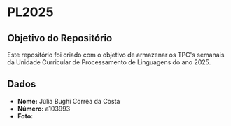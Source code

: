 # PL2025

## Objetivo do Repositório

Este repositório foi criado com o objetivo de armazenar os TPC's semanais da Unidade Curricular de Processamento de Linguagens do ano 2025.

## Dados 

- **Nome:** Júlia Bughi Corrêa da Costa
- **Número:** a103993
- **Foto:**  